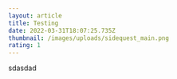 ```yaml
---
layout: article
title: Testing
date: 2022-03-31T18:07:25.735Z
thumbnail: /images/uploads/sidequest_main.png
rating: 1
---
```

sdasdad